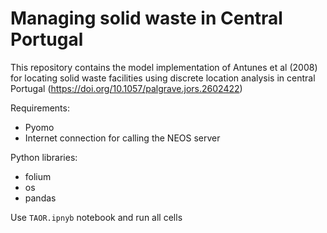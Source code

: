 # Managing solid waste in Central Portugal

This repository contains the model implementation of Antunes et al (2008) for locating solid waste facilities using discrete location analysis in central Portugal (https://doi.org/10.1057/palgrave.jors.2602422)

Requirements:
- Pyomo
- Internet connection for calling the NEOS server

Python libraries:
- folium
- os
- pandas

Use `TAOR.ipnyb` notebook and run all cells